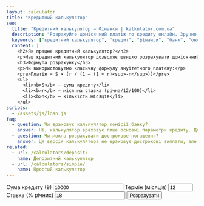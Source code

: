 ```yaml
---
layout: calculator
title: "Кредитний калькулятор"
seo:
  title: "Кредитний калькулятор — Фінанси | kalkulator.com.ua"
  description: "Розрахуйте щомісячний платіж по кредиту онлайн. Зручно для банків та швидких розрахунків."
  keywords: ["кредитний калькулятор", "кредит", "фінанси", "банк", "онлайн калькулятор", "україна"]
  content: |
    <h2>Як працює кредитний калькулятор?</h2>
    <p>Наш кредитний калькулятор дозволяє швидко розрахувати щомісячний платіж та загальну суму виплат по кредиту. Враховуйте, що фактична процентна ставка може відрізнятись залежно від банку.</p>
    <h3>Формула розрахунку</h3>
    <p>Ми використовуємо класичну формулу ануїтетного платежу:</p>
    <pre>Платіж = S × (r / (1 – (1 + r)<sup>-n</sup>))</pre>
    <ul>
      <li><b>S</b> — сума кредиту</li>
      <li><b>r</b> — місячна ставка (річна/12/100)</li>
      <li><b>n</b> — кількість місяців</li>
    </ul>
scripts:
  - /assets/js/loan.js
faq:
  - question: Чи враховує калькулятор комісії банку?
    answer: Ні, калькулятор враховує лише основні параметри кредиту. Для точного розрахунку звертайтесь до банку.
  - question: Чи можна розрахувати дострокове погашення?
    answer: Ця версія калькулятора не враховує дострокові виплати, але ми плануємо додати цю функцію пізніше.
related:
  - url: /calculators/deposit/
    name: Депозитний калькулятор
  - url: /calculators/simple/
    name: Простий калькулятор
---
```


<form id="loan-form">
  <label>
    Сума кредиту (₴)
    <input type="number" id="amount" required min="0" step="100" value="10000">
  </label>
  <label>
    Термін (місяців)
    <input type="number" id="months" required min="1" max="360" value="12">
  </label>
  <label>
    Ставка (% річних)
    <input type="number" id="rate" required min="0" step="0.01" value="18">
  </label>
  <button type="submit">Розрахувати</button>
</form>
<div id="loan-result" class="result"></div>
